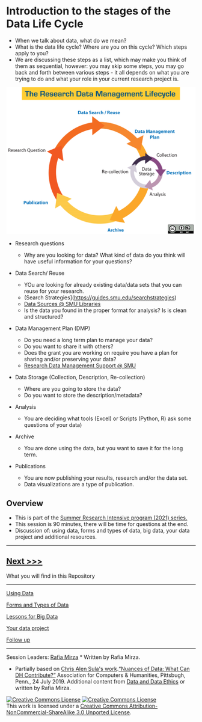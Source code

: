 # Introduction to the stages of the Data Life Cycle 

* When we talk about data, what do we mean? 
* What is the data life cycle? Where are you on this cycle? Which steps apply to you? 
* We are discussing these steps as a list, which may make you think of them as sequential, however: you may skip some steps, you may go back and forth between various steps - it all depends on what you are trying to do and what your role in your current research project is.

 
[![Data Life Cycle ](https://github.com/SouthernMethodistUniversity/datalifecycle/blob/main/images/rdc.png)](https://nnlm.gov/data/data-life-cycles)


* Research questions
  - Why are you looking for data? What kind of data do you think will have useful information for your questions?

* Data Search/ Reuse 
  - YOu are looking for already existing data/data sets that you can reuse for your research.
  - (Search Strategies](https://guides.smu.edu/searchstrategies)
  - [Data Sources @ SMU Libraries](https://guides.smu.edu/data)
  - Is the data you found in the proper format for analysis? Is is clean and structured? 

* Data Management Plan (DMP)
   - Do you need a long term plan to manage your data? 
   - Do you want to share it with others? 
   - Does the grant you are working on require you have a plan for sharing and/or preserving your data? 
   - [Research Data Management Support @ SMU](https://www.smu.edu/libraries/fondren/services/data)

 * Data Storage (Collection, Description, Re-collection) 
    - Where are you going to store the data? 
    - Do you want to store the description/metadata?

  * Analysis
    - You are deciding what tools (Excel) or Scripts (Python, R) ask some questions of your data)

  * Archive
    - You are done using the data, but you want to save it for the long term.

  * Publications
    - You are now publishing your results, research and/or the data set.
    - Data visualizations are a type of publication. 

## Overview
* This is part of the [Summer Research Intensive program (2021) series.](https://www.smu.edu/Provost/Engaged-Learning/Research/URA/Summer-Research-Intensive) 
* This session is 90 minutes, there will be time for questions at the end. 
* Discussion of: using data, forms and types of data, big data, your data project and additional resources.


----
[Next >>>](sections/usingdata.md)  
----

What you will find in this Repository

-----

[Using Data](sections/usingdata.md)  

[Forms and Types of Data](sections/types.md)

[Lessons for Big Data](sections/bigdata.md)  

[Your data project](sections/yourdata.md)  

[Follow up](sections/continue.md)

-----

Session Leaders:  [Rafia Mirza](http://guides.smu.edu/prf.php?account_id=142826/) * Written by Rafia Mirza.

* Partially based on [Chris Alen Sula's work](http://chrisalensula.org/).[“Nuances of Data: What Can DH Contribute?”](https://docs.google.com/presentation/d/1JlKse8nv3KMTVi8QbwZPI1A6YUkXra1-ypltJRb9hZs/edit#slide=id.p) Association for Computers & Humanities, Pittsbugh, Penn., 24 July 2019. Additional content from [Data and Data Ethics](https://github.com/DHRI-Curriculum/data-literacies) or written by Rafia Mirza.
 
[![Creative Commons License](https://licensebuttons.net/l/by-nc-sa/3.0/88x31.png)](https://creativecommons.org/licenses/by-nc-sa/3.0/)
<a rel="license" href="http://creativecommons.org/licenses/by-nc-sa/3.0/"><img alt="Creative Commons License" style="border-width:0" src="https://i.creativecommons.org/l/by-nc-sa/3.0/88x31.png" /></a><br />This work is licensed under a <a rel="license" href="http://creativecommons.org/licenses/by-nc-sa/3.0/">Creative Commons Attribution-NonCommercial-ShareAlike 3.0 Unported License</a>.



<!--Our curriculum is based on the Digital Research Institute (DHRI) Curriculum by Graduate Center Digital Initiatives.   
[This repository contains information for using and contributing to the Digital Humanities Research Institute curriculum](https://github.com/DHRI-Curriculum/guide) 

[![Creative Commons License](https://i.creativecommons.org/l/by-sa/4.0/88x31.png)](http://creativecommons.org/licenses/by-sa/4.0/)

[Digital Research Institute (DRI) Curriculum](http://purl.org/dc/terms/) by [Graduate Center Digital Initiatives](https://gcdi.commons.gc.cuny.edu/) is licensed under a [Creative Commons Attribution-ShareAlike 4.0 International License](http://creativecommons.org/licenses/by-sa/4.0/). Based on a work at <https://github.com/DHRI-Curriculum>. When sharing this material or derivative works, preserve this paragraph, changing only the title of the derivative work, or provide comparable attribution. -->
